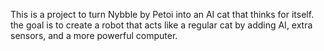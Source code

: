 This is a project to turn Nybble by Petoi into an AI cat that thinks for itself. the goal is to create a robot that acts like a regular cat by adding AI, extra sensors, and a more powerful computer.
